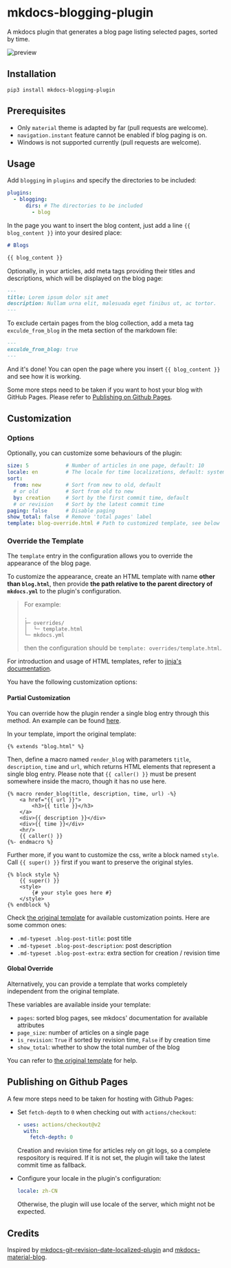 # mkdocs-blogging-plugin

A mkdocs plugin that generates a blog page listing selected pages, sorted by time.

![preview](https://i.loli.net/2021/09/09/LhX9IFkbu2K3lRi.png)

## Installation

```shell
pip3 install mkdocs-blogging-plugin
```

## Prerequisites

- Only `material` theme is adapted by far (pull requests are welcome).
- `navigation.instant` feature cannot be enabled if blog paging is on.
- Windows is not supported currently (pull requests are welcome).

## Usage

Add `blogging` in `plugins` and specify the directories to be included:

```yml
plugins:
  - blogging:
      dirs: # The directories to be included
        - blog
```

In the page you want to insert the blog content, just add a line `{{ blog_content }}` into your desired place:

```markdown
# Blogs

{{ blog_content }}
```

Optionally, in your articles, add meta tags providing their titles and descriptions, which will be displayed on the blog page:

```markdown
---
title: Lorem ipsum dolor sit amet
description: Nullam urna elit, malesuada eget finibus ut, ac tortor.
---
```

To exclude certain pages from the blog collection, add a meta tag `exculde_from_blog` in the meta section of the markdown file:

```markdown
---
exculde_from_blog: true
---
```

And it's done! You can open the page where you insert `{{ blog_content }}` and see how it is working.

Some more steps need to be taken if you want to host your blog with GitHub Pages.
Please refer to [Publishing on Github Pages](#publishing-on-github-pages).

## Customization

### Options

Optionally, you can customize some behaviours of the plugin:

```yml
size: 5            # Number of articles in one page, default: 10
locale: en         # The locale for time localizations, default: system's locale
sort: 
  from: new        # Sort from new to old, default
  # or old         # Sort from old to new
  by: creation     # Sort by the first commit time, default
  # or revision    # Sort by the latest commit time
paging: false      # Disable paging
show_total: false  # Remove 'total pages' label
template: blog-override.html # Path to customized template, see below
```

### Override the Template

The `template` entry in the configuration allows you to override the appearance of the blog page.

To customize the appearance, create an HTML template with name **other than `blog.html`**, then provide
**the path relative to the parent directory of `mkdocs.yml`** to the plugin's configuration.

> For example:
> 
> ```text
> .
> ├─ overrides/
> │  └─ template.html
> └─ mkdocs.yml
> ```
> 
> then the configuration should be `template: overrides/template.html`.

For introduction and usage of HTML templates, refer to [jinja's documentation](https://jinja.palletsprojects.com/en/3.0.x/).

You have the following customization options:

#### Partial Customization

You can override how the plugin render a single blog entry through this method. An example can be found [here](https://github.com/liang2kl/mkdocs-blogging-plugin-example).

In your template, import the original template:

```jinja
{% extends "blog.html" %}
```

Then, define a macro named `render_blog` with parameters `title`, `description`, `time` and `url`, which
returns HTML elements that represent a single blog entry.
Please note that `{{ caller() }}` must be present somewhere inside the macro, though it has no use here.

```jinja
{% macro render_blog(title, description, time, url) -%}
    <a href="{{ url }}">
        <h3>{{ title }}</h3>
    </a>
    <div>{{ description }}</div>
    <div>{{ time }}</div>
    <hr/>
    {{ caller() }}
{%- endmacro %}
```

Further more, if you want to customize the css, write a block named `style`. Call `{{ super() }}` first
if you want to preserve the original styles.

```jinja
{% block style %}
    {{ super() }}
    <style>
        {# your style goes here #}
    </style>
{% endblock %}
```

Check [the original template](mkdocs_blogging_plugin/templates/blog.html) for available customization points. Here are some common ones:

- `.md-typeset .blog-post-title`: post title
- `.md-typeset .blog-post-description`: post description
- `.md-typeset .blog-post-extra`: extra section for creation / revision time

#### Global Override

Alternatively, you can provide a template that works completely independent from the original template.

These variables are available inside your template:

- `pages`: sorted blog pages, see mkdocs' documentation for available attributes
- `page_size`: number of articles on a single page
- `is_revision`: `True` if sorted by revision time, `False` if by creation time
- `show_total`: whether to show the total number of the blog

You can refer to [the original template](mkdocs_blogging_plugin/templates/blog.html) for help.

## Publishing on Github Pages

A few more steps need to be taken for hosting with Github Pages:

- Set `fetch-depth` to `0` when checking out with `actions/checkout`:

  ```yml
  - uses: actions/checkout@v2
    with:
      fetch-depth: 0
  ```
  
  Creation and revision time for articles rely on git logs, so a complete respository is required.
  If it is not set, the plugin will take the latest commit time as fallback.

- Configure your locale in the plugin's configuration:

  ```yml
  locale: zh-CN
  ```
  
  Otherwise, the plugin will use locale of the server, which might not be expected.

## Credits

Inspired by [mkdocs-git-revision-date-localized-plugin](https://github.com/timvink/mkdocs-git-revision-date-localized-plugin) and [mkdocs-material-blog](https://github.com/vuquangtrong/mkdocs-material-blog).
